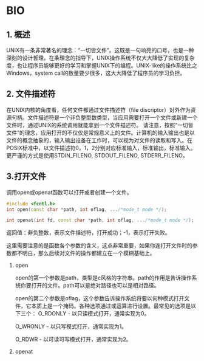 # BIO
## 1. 概述
UNIX有一条非常著名的理念：“一切皆文件”。这既是一句响亮的口号，也是一种深刻的设计哲理。在条理念的指导下，UNIX操作系统不仅大大降低了实现的复杂度，也让程序员能够更好的学习和掌握UNIX下的编程。UNIX-like的操作系统比之Windows，system call的数量要少很多，这大大降低了程序员的学习负担。
## 2. 文件描述符
在UNIX内核的角度看，任何文件都通过文件描述符（file discriptor）对外作为资源句柄。文件描述符是一个非负整型数类型，当应用需要打开一个文件或新建一个文件时，通过UNIX的系统调用就能拿到一个文件描述符。
请注意，按照“一切皆文件”的理念，应用打开的不仅仅是常规意义上的文件。计算机的输入输出也是以文件的概念抽象的，输入输出设备在工作时，可以视为对文件的读取和写入。在POSIX标准中，以文件描述符0，1，2分别对应标准输入，标准输出，标准输入。更严谨的方式是使用STDIN_FILENO, STDOUT_FILENO, STDERR_FILENO。

## 3.打开文件
调用open或openat函数可以打开或者创建一个文件。
```C++
#include <fcntl.h>
int open(const char *path, int oflag, .../*mode_t mode */);

int openat(int fd, const char *path, int oflag, .../*mode_t mode */);
```
返回值：非负整数，表示文件描述符，打开成功；-1，表示打开失败。

这里需要注意的是函数各个参数的含义，这点非常重要，如果你连打开文件时的参数都不明白，那么后续对文件的操作都建立在一个模糊基础上。
1. open

    open的第一个参数是path，类型是c风格的字符串。path的作用是告诉操作系统你要打开的文件。path可以是绝对路径也可以是相对路径。

    open的第二个参数是oflag，这个参数告诉操作系统将要以何种模式打开文件，它本质上是一个掩码。各种选项通过或运算进行设置。最常见的选项是以下三个：
    O_RDONLY - 以只读模式打开，通常实现为0。

    O_WRONLY - 以只写模式打开，通常实现为1。

    O_RDWR - 以可读可写模式打开，通常实现为2。



2. openat
